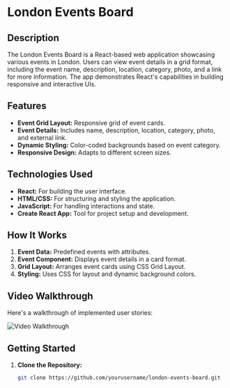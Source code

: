 # London Events Board

## Description

The London Events Board is a React-based web application showcasing various events in London. Users can view event details in a grid format, including the event name, description, location, category, photo, and a link for more information. The app demonstrates React's capabilities in building responsive and interactive UIs.

## Features

- **Event Grid Layout:** Responsive grid of event cards.
- **Event Details:** Includes name, description, location, category, photo, and external link.
- **Dynamic Styling:** Color-coded backgrounds based on event category.
- **Responsive Design:** Adapts to different screen sizes.

## Technologies Used

- **React:** For building the user interface.
- **HTML/CSS:** For structuring and styling the application.
- **JavaScript:** For handling interactions and state.
- **Create React App:** Tool for project setup and development.

## How It Works

1. **Event Data:** Predefined events with attributes.
2. **Event Component:** Displays event details in a card format.
3. **Grid Layout:** Arranges event cards using CSS Grid Layout.
4. **Styling:** Uses CSS for layout and dynamic background colors.

## Video Walkthrough
Here's a walkthrough of implemented user stories:

<img src='https://github.com/vetskiver/london-events-board/blob/master/london-events-board-demo.gif' title='Video Walkthrough' width='' alt='Video Walkthrough' />

## Getting Started
1. **Clone the Repository:**
   ```bash
   git clone https://github.com/yourusername/london-events-board.git
